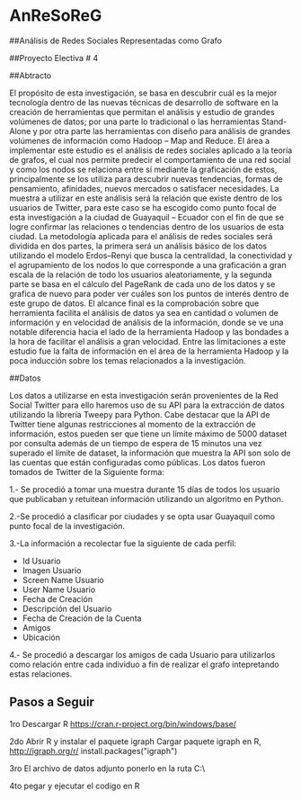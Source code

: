 # AnReSoReG
##Análisis de Redes Sociales Representadas como Grafo

##Proyecto Electiva # 4


##Abtracto

El propósito de esta investigación, se basa en descubrir cuál es la mejor tecnología dentro de las nuevas técnicas de desarrollo  de software en  la creación de herramientas que permitan el análisis y estudio de grandes volúmenes de datos; por una parte lo tradicional o las herramientas Stand-Alone y por otra parte las herramientas con diseño para análisis de grandes volúmenes de información como Hadoop – Map and Reduce. El área a implementar este estudio es el análisis de redes sociales aplicado a la teoría de grafos, el cual nos permite predecir el comportamiento de una red social y como los nodos se relaciona entre sí mediante la graficación de estos, principalmente se los utiliza para descubrir nuevas tendencias, formas de pensamiento, afinidades, nuevos mercados o satisfacer necesidades. La muestra a utilizar en este análisis será la relación que existe dentro de los usuarios de Twitter, para este caso se ha escogido como punto focal de esta investigación a la ciudad de Guayaquil – Ecuador con el fin de que se logre confirmar las relaciones o tendencias dentro de los usuarios de esta ciudad. La metodología aplicada para el análisis de redes sociales será dividida en dos partes, la primera será un análisis básico de los datos utilizando el modelo Erdos–Renyi que busca la centralidad, la conectividad  y el agrupamiento de los nodos lo que corresponde a una graficación a gran escala de la relación de todo los usuarios aleatoriamente, y la segunda parte se basa en el cálculo del PageRank de cada uno de los datos y se grafica de nuevo para poder ver cuáles son los puntos de interés dentro de este grupo de datos. El alcance final es la comprobación sobre que herramienta facilita el análisis de datos ya sea en cantidad o volumen de información y en velocidad de análisis de la información, donde se ve una notable diferencia hacia el lado de la herramienta Hadoop y las bondades a la hora de facilitar el análisis a gran velocidad. Entre las limitaciones a este estudio fue la falta de información en el área de la herramienta Hadoop y la poca inducción sobre los temas relacionados a la investigación.

##Datos

Los datos a utilizarse en esta investigación serán provenientes de la Red Social Twitter para ello haremos uso de su API para la extracción de datos utilizando la librería Tweepy para Python. Cabe destacar que la API de Twitter tiene algunas restricciones al momento de la extracción de información, estos pueden ser que tiene un límite máximo de 5000 dataset por consulta además de un tiempo de espera de 15 minutos una vez superado el límite de dataset, la información que muestra la API son solo de las cuentas que están configuradas como públicas.
Los datos fueron tomados de Twitter de la Siguiente forma:

1.- Se procedió a tomar una muestra durante 15 días de todos los usuario que publicaban y retuitean información utilizando un     algoritmo en Python.

2.-Se procedió a clasificar por ciudades y se opta usar Guayaquil como punto focal de la investigación.

3.-La información a recolectar fue la siguiente de cada perfil:
  * Id Usuario
  * Imagen Usuario
  * Screen Name Usuario
  * User Name Usuario
  * Fecha de Creación
  * Descripción del Usuario
  * Fecha de Creación de la Cuenta
  * Amigos
  * Ubicación

4.- Se procedió a descargar los amigos de cada Usuario para utilizarlos como relación entre cada individuo a fin de realizar el grafo intepretando estas relaciones.

## Pasos a Seguir

1ro Descargar R
https://cran.r-project.org/bin/windows/base/

2do Abrir R y instalar el paquete igraph
Cargar paquete igraph en R, http://igraph.org/r/
install.packages("igraph")

3ro El archivo de datos adjunto ponerlo en la ruta C:\

4to pegar y ejecutar el codigo en R



 
